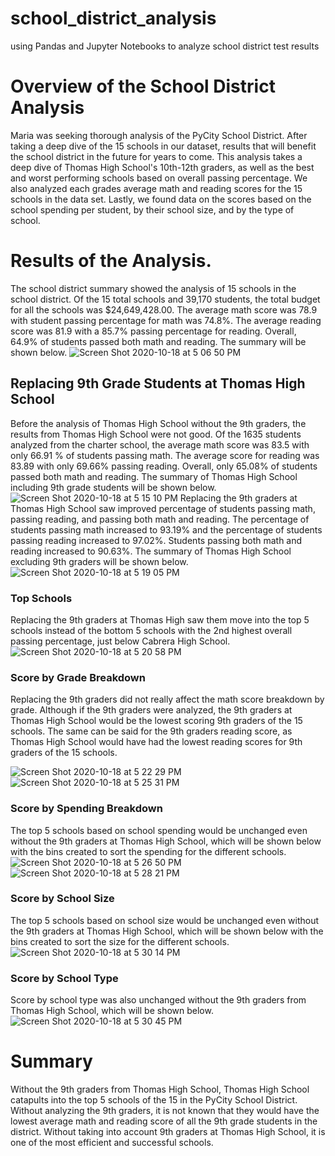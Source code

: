 # school_district_analysis
using Pandas and Jupyter Notebooks to analyze school district test results 
# Overview of the School District Analysis
Maria was seeking thorough analysis of the PyCity School District. After taking a deep dive of the 15 schools in our dataset, results that will benefit the school district in the future for years to come. This analysis takes a deep dive of Thomas High School's 10th-12th graders, as well as the best and worst performing schools based on overall passing percentage. We also analyzed each grades average math and reading scores for the 15 schools in the data set. Lastly, we found data on the scores based on the school spending per student, by their school size, and by the type of school. 
# Results of the Analysis. 
The school district summary showed the analysis of 15 schools in the school district. Of the 15 total schools and 39,170 students, the total budget for all the schools was $24,649,428.00. The average math score was 78.9 with student passing percentage for math was 74.8%. The average reading score was 81.9 with a 85.7% passing percentage for reading. Overall, 64.9% of students passed both math and reading. The summary will be shown below.
![Screen Shot 2020-10-18 at 5 06 50 PM](https://user-images.githubusercontent.com/68922663/96385830-65f6b180-1164-11eb-9ccd-158df53073a6.png)
## Replacing 9th Grade Students at Thomas High School
Before the analysis of Thomas High School without the 9th graders, the results from Thomas High School were not good. Of the 1635 students analyzed from the charter school, the average math score was 83.5 with only 66.91 % of students passing math. The average score for reading was 83.89 with only 69.66% passing reading. Overall, only 65.08% of students passed both math and reading. The summary of Thomas High School including 9th grade students will be shown below. 
![Screen Shot 2020-10-18 at 5 15 10 PM](https://user-images.githubusercontent.com/68922663/96385987-82dfb480-1165-11eb-84ac-dcc50d8b079f.png)
Replacing the 9th graders at Thomas High School saw improved percentage of students passing math, passing reading, and passing both math and reading. The percentage of students passing math increased to 93.19% and the percentage of students passing reading increased to 97.02%. Students passing both math and reading increased to 90.63%. The summary of Thomas High School excluding 9th graders will be shown below. 
![Screen Shot 2020-10-18 at 5 19 05 PM](https://user-images.githubusercontent.com/68922663/96386062-0ef1dc00-1166-11eb-832d-2717654e2005.png)
### Top Schools
Replacing the 9th graders at Thomas High saw them move into the top 5 schools instead of the bottom 5 schools with the 2nd highest overall passing percentage, just below Cabrera High School. 
![Screen Shot 2020-10-18 at 5 20 58 PM](https://user-images.githubusercontent.com/68922663/96386099-4f515a00-1166-11eb-8eb0-e677b35afa48.png)
### Score by Grade Breakdown
Replacing the 9th graders did not really affect the math score breakdown by grade. Although if the 9th graders were analyzed, the 9th graders at Thomas High School would be the lowest scoring 9th graders of the 15 schools. The same can be said for the 9th graders reading score, as Thomas High School would have had the lowest reading scores for 9th graders of the 15 schools.

![Screen Shot 2020-10-18 at 5 22 29 PM](https://user-images.githubusercontent.com/68922663/96386139-a8b98900-1166-11eb-8fa1-f99676a19f8e.png)
![Screen Shot 2020-10-18 at 5 25 31 PM](https://user-images.githubusercontent.com/68922663/96386202-077f0280-1167-11eb-9344-20aa77ad46b7.png)
### Score by Spending Breakdown
The top 5 schools based on school spending would be unchanged even without the 9th graders at Thomas High School, which will be shown below with the bins created to sort the spending for the different schools. 
![Screen Shot 2020-10-18 at 5 26 50 PM](https://user-images.githubusercontent.com/68922663/96386236-4319cc80-1167-11eb-92a9-b5fdf2447593.png)
![Screen Shot 2020-10-18 at 5 28 21 PM](https://user-images.githubusercontent.com/68922663/96386244-57f66000-1167-11eb-853b-785a4b7b3c67.png)
### Score by School Size
The top 5 schools based on school size would be unchanged even without the 9th graders at Thomas High School, which will be shown below with the bins created to sort the size for the different schools. 
![Screen Shot 2020-10-18 at 5 30 14 PM](https://user-images.githubusercontent.com/68922663/96386276-9ab83800-1167-11eb-9a23-ed0a74ec9317.png)
### Score by School Type
Score by school type was also unchanged without the 9th graders from Thomas High School, which will be shown below. 
![Screen Shot 2020-10-18 at 5 30 45 PM](https://user-images.githubusercontent.com/68922663/96386326-1e722480-1168-11eb-9f58-50b09a813649.png)
# Summary
Without the 9th graders from Thomas High School, Thomas High School catapults into the top 5 schools of the 15 in the PyCity School District. Without analyzing the 9th graders, it is not known that they would have the lowest average math and reading score of all the 9th grade students in the district. Without taking into account 9th graders at Thomas High School, it is one of the most efficient and successful schools. 
